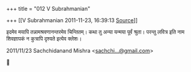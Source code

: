 +++
title = "012 V Subrahmanian"

+++
[[V Subrahmanian	2011-11-23, 16:39:13 [Source](https://groups.google.com/g/bvparishat/c/yFPvlqDA6ZA)]]



इदमेव मयापि तन्नामश्रवणानन्तरमेव चिन्तितम्। कथा तु अन्या यन्मया पूर्वं श्रुता। परन्तु लवित्र इति नाम शिवज्ञापकं न कुत्रापि दृश्यते इत्येव क्लेशः।  
  

2011/11/23 Sachchidanand Mishra \<[sachchi...@gmail.com]()\>




